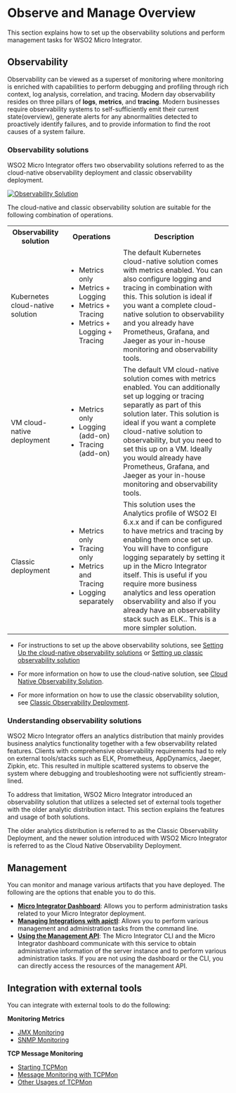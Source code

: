 # Observe and Manage Overview

This section explains how to set up the observability solutions and perform management tasks for WSO2 Micro Integrator.

## Observability

Observability can be viewed as a superset of monitoring where monitoring is enriched with capabilities to perform debugging 
and profiling through rich context, log analysis, correlation, and tracing. Modern day observability resides on three pillars 
of **logs**, **metrics**, and **tracing**. Modern businesses require observability systems to self-sufficiently emit their current 
state(overview), generate alerts for any abnormalities detected to proactively identify failures, and to provide information to 
find the root causes of a system failure.

### Observability solutions

WSO2 Micro Integrator offers two observability solutions referred to as the cloud-native observability deployment and classic observability deployment.

[![Observability Solution]({{base_path}}/assets/img/observe/observability.png)]({{base_path}}/assets/img/observe/observability.png)

The cloud-native and classic observability solution are suitable for the following combination of operations.

<table>
    <tr>
        <th>Observability solution</th>
        <th>Operations</th>
        <th>Description</th>
    </tr>
    <tr>
        <td>Kubernetes cloud-native solution</td>
        <td>
            <ul>
                <li>Metrics only</li>
                <li>Metrics + Logging</li>
                <li>Metrics + Tracing</li>
                <li>Metrics + Logging + Tracing</li>
            </ul>
        </td>
        <td>The default Kubernetes cloud-native solution comes with metrics enabled. You can also configure logging and tracing in combination with this. This solution is ideal if you want a complete cloud-native solution to observability and you already have Prometheus, Grafana, and Jaeger as your in-house monitoring and observability tools.</td>
    </tr>
    <tr>
        <td>VM cloud-native deployment</td>
        <td>
            <ul>
                <li>Metrics only</li>
                <li>Logging (add-on)</li>
                <li>Tracing (add-on)</li>
            </ul>
        </td>
        <td>The default VM cloud-native solution comes with metrics enabled. You can additionally set up logging or tracing separatly as part of this solution later. This solution is ideal if you want a complete cloud-native solution to observability, but you need to set this up on a VM. Ideally you would already have Prometheus, Grafana, and Jaeger as your in-house monitoring and observability tools.</td>
    </tr>
    <tr>
        <td>Classic deployment</td>
        <td>
            <ul>
                <li>Metrics only</li>
                <li>Tracing only</li>
                <li>Metrics and Tracing</li>
                <li>Logging separately</li>
            </ul>
        </td>
        <td>This solution uses the Analytics profile of WSO2 EI 6.x.x and if can be configured to have metrics and tracing by enabling them once set up. You will have to configure logging separately by setting it up in the Micro Integrator itself. This is useful if you require more business analytics and less operation observability and also if you already have an observability stack such as ELK.. This is a more simpler solution.</td>
    </tr>
</table>

* For instructions to set up the above observability solutions, see [Setting Up the cloud-native observability solutions](../setup/observability/setting-up-minimum-basic-observability-deployment.md) or [Setting up classic observability solution](../setup/observability/setting-up-classic-observability-deployment.md)

* For more information on how to use the cloud-native solution, see [Cloud Native Observability Solution](cloud-native-observability-dashboards.md).

* For more information on how to use the classic observability solution, see [Classic Observability Deployment](using-the-analytics-dashboard.md).

### Understanding observability solutions

WSO2 Micro Integrator offers an analytics distribution that mainly provides business analytics functionality together with a few observability related features. Clients with comprehensive observability requirements had to rely on external tools/stacks such as ELK, Prometheus, AppDynamics, Jaeger, Zipkin, etc. This resulted in multiple scattered systems to observe the system where debugging and troubleshooting were not sufficiently stream-lined.

To address that limitation, WSO2 Micro Integrator introduced an observability solution that utilizes a selected set of external tools together with the older analytic distribution intact. This section explains the features and usage of both solutions.

The older analytics distribution is referred to as the Classic Observability Deployment, and the newer solution introduced with WSO2 Micro Integrator is referred to as the Cloud Native Observability Deployment.

## Management

You can monitor and manage various artifacts that you have deployed. The following are the options that enable you to do this.

- **[Micro Integrator Dashboard](working-with-monitoring-dashboard.md)**: Allows you to perform administration tasks related to your Micro Integrator deployment.
- **[Managing Integrations with apictl](managing-integrations-with-apictl.md)**: Allows you to perform various management and administration tasks from the command line.
- **[Using the Management API](working-with-management-api.md)**: The Micro Integrator CLI and the Micro Integrator dashboard communicate with this service to obtain administrative information of the server instance and to perform various administration tasks. If you are not using the dashboard or the CLI, you can directly access the resources of the management API.

## Integration with external tools

You can integrate with external tools to do the following:

**Monitoring Metrics**

- [JMX Monitoring](classic-observability-metrics/jmx-monitoring.md)
- [SNMP Monitoring](classic-observability-metrics/snmp-monitoring.md)

**TCP Message Monitoring**

- [Starting TCPMon](tcp/starting-tcp-mon.md)
- [Message Monitoring with TCPMon](tcp/message-monitoring-with-tcpmon.md)
- [Other Usages of TCPMon](tcp/other-usages-of-tcpmon.md)
